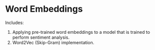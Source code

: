# Word Embeddings
Includes:
1. Applying pre-trained word embeddings to a model that is trained to perform sentiment analysis.
2. Word2Vec (Skip-Gram) implementation.
